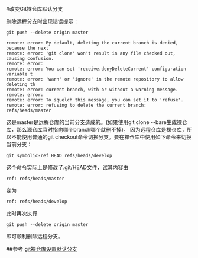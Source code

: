 #改变Git裸仓库默认分支

删除远程分支时出现错误提示：

	git push --delete origin master
	
	remote: error: By default, deleting the current branch is denied, because the next
	remote: error: 'git clone' won't result in any file checked out, causing confusion.
	remote: error: 
	remote: error: You can set 'receive.denyDeleteCurrent' configuration variable t
	remote: error: 'warn' or 'ignore' in the remote repository to allow deleting th
	remote: error: current branch, with or without a warning message.
	remote: error: 
	remote: error: To squelch this message, you can set it to 'refuse'.
	remote: error: refusing to delete the current branch: refs/heads/master

这是master是远程仓库的当前分支造成的。(如果使用git clone --bare生成裸仓库，那么源仓库当时指向哪个branch哪个就删不掉)。
因为远程仓库是裸仓库，所以不能使用普通的git checkout命令切换分支。要在裸仓库中使用如下命令来切换当前分支：

	git symbolic-ref HEAD refs/heads/develop

这个命令实际上是修改了.git/HEAD文件，试其内容由
	
	ref: refs/heads/master
变为

	ref: refs/heads/develop
	
此时再次执行
	
	git push --delete origin master
	
即可顺利删除远程分支。

##参考
[git裸仓库设置默认分支](http://openwares.net/linux/git_bare_repository_set_defaut_branch.html)





